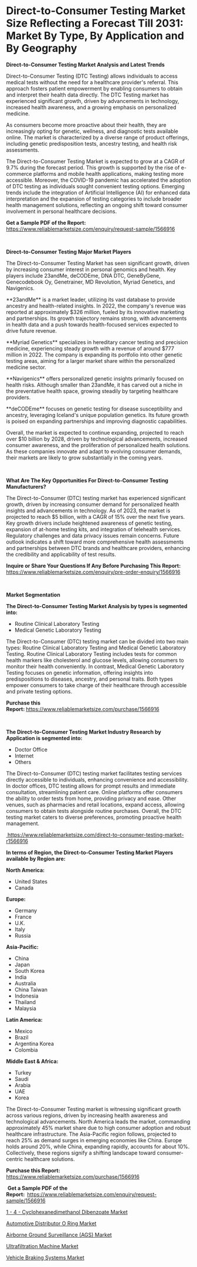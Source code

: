 <p><h1>Direct-to-Consumer Testing Market Size Reflecting a Forecast Till 2031: Market By Type, By Application and By Geography</h1></p><p><strong>Direct-to-Consumer Testing Market Analysis and Latest Trends</strong></p>
<p><p>Direct-to-Consumer Testing (DTC Testing) allows individuals to access medical tests without the need for a healthcare provider's referral. This approach fosters patient empowerment by enabling consumers to obtain and interpret their health data directly. The DTC Testing market has experienced significant growth, driven by advancements in technology, increased health awareness, and a growing emphasis on personalized medicine. </p><p>As consumers become more proactive about their health, they are increasingly opting for genetic, wellness, and diagnostic tests available online. The market is characterized by a diverse range of product offerings, including genetic predisposition tests, ancestry testing, and health risk assessments. </p><p>The Direct-to-Consumer Testing Market is expected to grow at a CAGR of 9.7% during the forecast period. This growth is supported by the rise of e-commerce platforms and mobile health applications, making testing more accessible. Moreover, the COVID-19 pandemic has accelerated the adoption of DTC testing as individuals sought convenient testing options. Emerging trends include the integration of Artificial Intelligence (AI) for enhanced data interpretation and the expansion of testing categories to include broader health management solutions, reflecting an ongoing shift toward consumer involvement in personal healthcare decisions.</p></p>
<p><strong>Get a Sample PDF of the Report:&nbsp;</strong> <a href="https://www.reliablemarketsize.com/enquiry/request-sample/1566916">https://www.reliablemarketsize.com/enquiry/request-sample/1566916</a></p>
<p>&nbsp;</p>
<p><strong>Direct-to-Consumer Testing Major Market Players</strong></p>
<p><p>The Direct-to-Consumer Testing Market has seen significant growth, driven by increasing consumer interest in personal genomics and health. Key players include 23andMe, deCODEme, DNA DTC, GeneByGene, Genecodebook Oy, Genetrainer, MD Revolution, Myriad Genetics, and Navigenics.</p><p>**23andMe** is a market leader, utilizing its vast database to provide ancestry and health-related insights. In 2022, the company's revenue was reported at approximately $326 million, fueled by its innovative marketing and partnerships. Its growth trajectory remains strong, with advancements in health data and a push towards health-focused services expected to drive future revenue.</p><p>**Myriad Genetics** specializes in hereditary cancer testing and precision medicine, experiencing steady growth with a revenue of around $777 million in 2022. The company is expanding its portfolio into other genetic testing areas, aiming for a larger market share within the personalized medicine sector.</p><p>**Navigenics** offers personalized genetic insights primarily focused on health risks. Although smaller than 23andMe, it has carved out a niche in the preventative health space, growing steadily by targeting healthcare providers.</p><p>**deCODEme** focuses on genetic testing for disease susceptibility and ancestry, leveraging Iceland's unique population genetics. Its future growth is poised on expanding partnerships and improving diagnostic capabilities.</p><p>Overall, the market is expected to continue expanding, projected to reach over $10 billion by 2028, driven by technological advancements, increased consumer awareness, and the proliferation of personalized health solutions. As these companies innovate and adapt to evolving consumer demands, their markets are likely to grow substantially in the coming years.</p></p>
<p>&nbsp;</p>
<p><strong>What Are The Key Opportunities For Direct-to-Consumer Testing Manufacturers?</strong></p>
<p><p>The Direct-to-Consumer (DTC) testing market has experienced significant growth, driven by increasing consumer demand for personalized health insights and advancements in technology. As of 2023, the market is projected to reach $5 billion, with a CAGR of 15% over the next five years. Key growth drivers include heightened awareness of genetic testing, expansion of at-home testing kits, and integration of telehealth services. Regulatory challenges and data privacy issues remain concerns. Future outlook indicates a shift toward more comprehensive health assessments and partnerships between DTC brands and healthcare providers, enhancing the credibility and applicability of test results.</p></p>
<p><strong>Inquire or Share Your Questions If Any Before Purchasing This Report:</strong> <a href="https://www.reliablemarketsize.com/enquiry/pre-order-enquiry/1566916">https://www.reliablemarketsize.com/enquiry/pre-order-enquiry/1566916</a></p>
<p>&nbsp;</p>
<p><strong>Market Segmentation</strong></p>
<p><strong>The Direct-to-Consumer Testing Market Analysis by types is segmented into:</strong></p>
<p><ul><li>Routine Clinical Laboratory Testing</li><li>Medical Genetic Laboratory Testing</li></ul></p>
<p><p>The Direct-to-Consumer (DTC) testing market can be divided into two main types: Routine Clinical Laboratory Testing and Medical Genetic Laboratory Testing. Routine Clinical Laboratory Testing includes tests for common health markers like cholesterol and glucose levels, allowing consumers to monitor their health conveniently. In contrast, Medical Genetic Laboratory Testing focuses on genetic information, offering insights into predispositions to diseases, ancestry, and personal traits. Both types empower consumers to take charge of their healthcare through accessible and private testing options.</p></p>
<p><strong>Purchase this Report:&nbsp;</strong><a href="https://www.reliablemarketsize.com/purchase/1566916">https://www.reliablemarketsize.com/purchase/1566916</a></p>
<p>&nbsp;</p>
<p><strong>The Direct-to-Consumer Testing Market Industry Research by Application is segmented into:</strong></p>
<p><ul><li>Doctor Office</li><li>Internet</li><li>Others</li></ul></p>
<p><p>The Direct-to-Consumer (DTC) testing market facilitates testing services directly accessible to individuals, enhancing convenience and accessibility. In doctor offices, DTC testing allows for prompt results and immediate consultation, streamlining patient care. Online platforms offer consumers the ability to order tests from home, providing privacy and ease. Other venues, such as pharmacies and retail locations, expand access, allowing consumers to obtain tests alongside routine purchases. Overall, the DTC testing market caters to diverse preferences, promoting proactive health management.</p></p>
<p><a href="https://www.reliablemarketsize.com/direct-to-consumer-testing-market-r1566916">&nbsp;https://www.reliablemarketsize.com/direct-to-consumer-testing-market-r1566916</a></p>
<p><strong>In terms of Region, the Direct-to-Consumer Testing Market Players available by Region are:</strong></p>
<p>
    <p> <strong> North America: </strong>
        <ul>
            <li>United States</li>
            <li>Canada</li>
        </ul>
        </p> 
    <p> <strong> Europe: </strong>
        <ul>
            <li>Germany</li>
            <li>France</li>
            <li>U.K.</li>
            <li>Italy</li>
            <li>Russia</li>
        </ul>
        </p> 
    <p> <strong> Asia-Pacific: </strong>
        <ul>
            <li>China</li>
            <li>Japan</li>
            <li>South Korea</li>
            <li>India</li>
            <li>Australia</li>
            <li>China Taiwan</li>
            <li>Indonesia</li>
            <li>Thailand</li>
            <li>Malaysia</li>
        </ul>
        </p> 
    <p> <strong> Latin America: </strong>
        <ul>
            <li>Mexico</li>
            <li>Brazil</li>
            <li>Argentina Korea</li>
            <li>Colombia</li>
        </ul>
        </p> 
    <p> <strong> Middle East & Africa: </strong>
        <ul>
            <li>Turkey</li>
            <li>Saudi</li>
            <li>Arabia</li>
            <li>UAE</li>
            <li>Korea</li>
        </ul>
    </p>
    </p>
<p><p>The Direct-to-Consumer Testing market is witnessing significant growth across various regions, driven by increasing health awareness and technological advancements. North America leads the market, commanding approximately 45% market share due to high consumer adoption and robust healthcare infrastructure. The Asia-Pacific region follows, projected to reach 25% as demand surges in emerging economies like China. Europe holds around 20%, while China, expanding rapidly, accounts for about 10%. Collectively, these regions signify a shifting landscape toward consumer-centric healthcare solutions.</p></p>
<p><strong>Purchase this Report: </strong><a href="https://www.reliablemarketsize.com/purchase/1566916">https://www.reliablemarketsize.com/purchase/1566916</a></p>
<p>&nbsp;<strong>Get a Sample PDF of the Report:&nbsp;&nbsp;</strong><a href="https://www.reliablemarketsize.com/enquiry/request-sample/1566916">https://www.reliablemarketsize.com/enquiry/request-sample/1566916</a></p>
<p><strong></strong></p>
<p><p><a href="https://issuu.com/reportprime-2/docs/1-4-cyclohexanedimethanol-dibenzoat_363c94ac08939a">1 - 4 - Cyclohexanedimethanol Dibenzoate Market</a></p><p><a href="https://issuu.com/reportprime-2/docs/automotive-distributor-o-ring-marke_4afc9d2a65beb5">Automotive Distributor O Ring Market</a></p><p><a href="https://medium.com/@jethro6smck/global-airborne-ground-surveillance-ags-market-landscape-future-trends-and-market-strategic-039f721ccf17">Airborne Ground Surveillance (AGS) Market</a></p><p><a href="https://www.linkedin.com/pulse/ultrafiltration-machine-market-indicators-size-regional-breakdown-bhcff?trackingId=bKA0ApTNRJaZ7TeLqss5FA%3D%3D">Ultrafiltration Machine Market</a></p><p><a href="https://www.linkedin.com/pulse/future-trajectory-vehicle-braking-systems-market-emerging-t86te?trackingId=c2QOxNzTQrK7lXNHB8vasw%3D%3D">Vehicle Braking Systems Market</a></p></p>